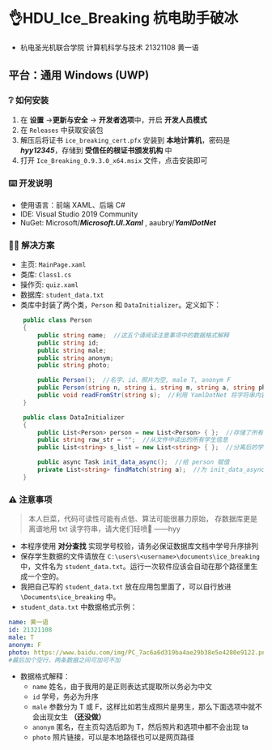# 👌HDU_Ice_Breaking 杭电助手破冰

- 杭电圣光机联合学院  计算机科学与技术  21321108  黄一语
## 平台：通用 Windows (UWP)
### ❔ 如何安装
1. 在 **设置** ->**更新与安全** -> **开发者选项**中，开启 **开发人员模式**
2. 在 `Releases` 中获取安装包
3. 解压后将证书 `ice_breaking_cert.pfx` 安装到 **本地计算机**，密码是 ***hyy12345***，存储到 **受信任的根证书颁发机构** 中
4. 打开 `Ice_Breaking_0.9.3.0_x64.msix` 文件，点击安装即可
### ⌨️ 开发说明
- 使用语言：前端 XAML、后端 C#
- IDE: Visual Studio 2019 Community
- NuGet: Microsoft/***Microsoft.UI.Xaml***   ,  aaubry/***YamlDotNet***
### 🐱‍💻 解决方案
- 主页: `MainPage.xaml`
- 类库: `Class1.cs`
- 操作页: `quiz.xaml`
- 数据库: `student_data.txt`
- 类库中封装了两个类，`Person` 和 `DataInitializer`。定义如下：
```cs
    public class Person
    {
        public string name;  //这五个请阅读注意事项中的数据格式解释
        public string id;
        public string male;
        public string anonym;
        public string photo;

        public Person();  //名字、id、照片为空, male T, anonym F
        public Person(string n, string i, string m, string a, string ph);
        public void readFromStr(string s);  //利用 YamlDotNet 将字符串内容提取进类里
    }
```
```cs
    public class DataInitializer
    {
        public List<Person> person = new List<Person> { };  //存储了所有学生信息
        public string raw_str = "";  //从文件中读出的所有学生信息
        public List<string> s_list = new List<string> { };  //分离后的学生信息，传给 Person.readFromStr

        public async Task init_data_async();  //给 person 赋值
        private List<string> findMatch(string a);  //为 init_data_async() 服务，从 raw_str 分离出一堆字符串
    }
```
### ⚠️ 注意事项
> 本人巨菜，代码可读性可能有点低、算法可能很暴力原始，
> 存数据库更是离谱地用 txt 读字符串，请大佬们轻喷🥲
> ——hyy
- 本程序使用 **对分查找** 实现学号校验，请务必保证数据库文档中学号升序排列
- 保存学生数据的文件请放在 `C:\users\<username>\documents\ice_breaking` 中，文件名为 `student_data.txt`。运行一次软件应该会自动在那个路径里生成一个空的。
- 我把自己写的 `student_data.txt` 放在应用包里面了，可以自行放进 `\Documents\ice_breaking` 中。
- `student_data.txt` 中数据格式示例：
```yaml
name: 黄一语
id: 21321108
male: T
anonym: F
photo: https://www.baidu.com/img/PC_7ac6a6d319ba4ae29b38e5e4280e9122.png
#最后加个空行，两条数据之间可加可不加
```
- 数据格式解释：
  - `name` 姓名，由于我用的是正则表达式提取所以务必为中文
  - `id` 学号，务必为升序
  - `male` 参数分为 T 或 F，这样比如若生成照片是男生，那么下面选项中就不会出现女生 **（还没做）**
  - `anonym` 匿名，在主页勾选后即为 T，然后照片和选项中都不会出现 ta
  - `photo` 照片链接，可以是本地路径也可以是网页路径
